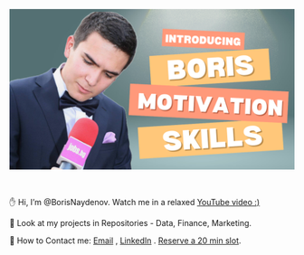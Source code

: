 

[![About me: skills and motivation](https://github.com/BorisNaydenov/BorisNaydenov/blob/main/Can%20you%20introduce%20yourself.png)](https://youtu.be/Za_QAHPWQnw?si=tH9PpevlxNYDtxPT)

<br>

:hand: Hi, I’m @BorisNaydenov. Watch me in а relaxed [YouTube video :)](https://youtu.be/Za_QAHPWQnw?si=tH9PpevlxNYDtxPT)  
 
 👀 Look at my projects in Repositories - Data, Finance, Marketing.

👀 How to Contact me:                <a href="mailto:borissnaydenov@gmail.com">Email</a> , <a href="https://www.linkedin.com/in/boris-naydenov/">LinkedIn</a> . [Reserve a 20 min slot](https://calendar.app.google/eNwAEaZ4HGrDLoR4A). 


  
  

  






<!---
BorisNaydenov/BorisNaydenov is a ✨ special ✨ repository because its `README.md` (this file) appears on your GitHub profile.
You can click the Preview link to take a look at your changes.
--->

